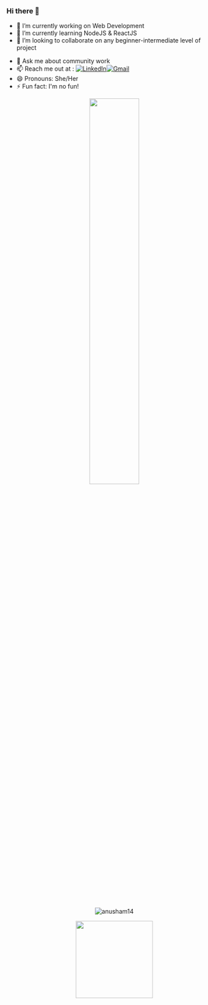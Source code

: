 ### Hi there 👋


- 🔭 I’m currently working on Web Development
- 🌱 I’m currently learning NodeJS & ReactJS
- 👯 I’m looking to collaborate on any beginner-intermediate level of project
<!--- 🤔 I’m looking for help with ...-->
- 💬 Ask me about community work 
- 📫 Reach me out at : <a href="https://www.linkedin.com/in/anusha-maiti-533115198/" target="_blank"><img alt="LinkedIn" src="https://img.shields.io/badge/linkedin%20-%230077B5.svg?&style=for-the-badge&logo=linkedin&logoColor=white"/></a><a href="mailto:anushamr141022@gmail.com"><img alt="Gmail" src="https://img.shields.io/badge/Gmail-D14836?style=for-the-badge&logo=gmail&logoColor=white" /></a><br>
- 😄 Pronouns: She/Her
- ⚡ Fun fact: I'm no fun!

<div align="center">
  <img width="48%" src="https://github-readme-stats.vercel.app/api?username=anusham14&theme=radical&show_icons=true" />
  <p align="center"><img align="center" src="https://github-readme-streak-stats.herokuapp.com/?user=anusham14&theme=algolia" alt="anusham14" /></p>
</div>

<p align="center">
  <img height="180em" src="https://github-readme-stats.vercel.app/api/top-langs/?username=anusham14&theme=algolia&layout=compact" />
</p>

